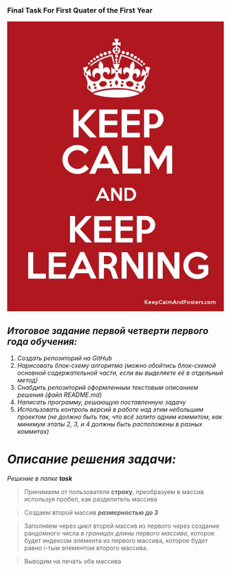 ### Final Task For First Quater of the First Year
![keepcalmandkeeplearninh](kckl.jpeg)

## *Итоговое задание первой четверти первого года обучения:*

1. *Создать репозиторий на GitHub*
2. *Нарисовать блок-схему алгоритма (можно обойтись блок-схемой основной содержательной части, если вы выделяете её в отдельный метод)*
3. *Снабдить репозиторий оформленным текстовым описанием решения (файл README.md)*
4. *Написать программу, решающую поставленную задачу*
5. *Использовать контроль версий в работе над этим небольшим проектом (не должно быть так, что всё залито одним коммитом, как минимум этапы 2, 3, и 4 должны быть расположены в разных коммитах)*

# *Описание решения задачи:*
*Решение в папке **task*** 

> Принимаем от пользователя **строку**, преобразуем в массив используя пробел, как разделитель массива

> Создаем второй массив _**размерностью до 3**_

> Заполняем  через *цикл* второй массив из первого через создание рандомного числа *в границах длины первого массива*, которое будет индексом элемента из первого массива, которое будет равно i-тым элементом второго массива. 

> Выводим на печать оба массива

